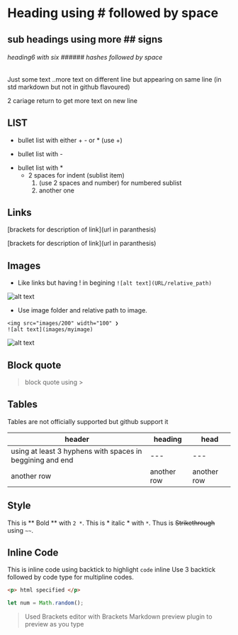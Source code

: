 # Heading using # followed by space
## sub headings using more ## signs
###### heading6 with six ###### hashes followed by space
Just some text
..more text on different line but appearing on same line (in std markdown but not in github flavoured)

2 cariage return to get more text on new line

## LIST
+ bullet list with either + - or * (use +)
- bullet list with -
* bullet list with *
  - 2 spaces for indent (sublist item)
    1. (use 2 spaces and number) for numbered sublist
    2. another one
    
## Links
[brackets for description of link](url in paranthesis)


[brackets for description of link](url in paranthesis)

## Images
- Like links but having ! in begining `![alt text](URL/relative_path)`

![alt text](http://picsum.photos/200/200)

- Use image folder and relative path to image. 

```
<img src="images/200" width="100" ❯
![alt text](images/myimage)
```

![alt text](images/myimage)

## Block quote
> block quote using >

## Tables
Tables are not officially supported but github support it

| header | heading | head |
| --- | --- | --- |
| using at least 3 hyphens with spaces in beggining and end | --- | --- |
| another row | another row | another row |

## Style
This is ** Bold ** with `2 *`.
This is * italic * with `*`.
Thus is ~~Strikethrough~~ using `~~`.


## Inline Code

This is inline code using backtick to highlight `code` inline
Use 3 backtick followed by code type for multipline codes.

```html
<p> html specified </p>
```
```javascript
let num = Math.random();
```


> Used Brackets editor with Brackets Markdown preview plugin to preview as you type
